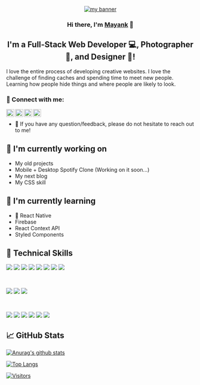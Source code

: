 <p align="center">
  <a href="https://www.yushi.dev/" target="_blank" rel="noreferrer"><img src="https://user-images.githubusercontent.com/75753187/123350185-74ce0900-d528-11eb-848d-d92955dbb944.png" alt="my banner"></a>
</p>

<h3 align="center">
Hi there, I'm <a href="https://www.yushi.dev/" target="_blank" rel="noreferrer">Mayank</a> 👋
</h3>

<h2 align="center">
I'm a Full-Stack Web Developer 💻, Photographer 📸, and Designer 🎨!
</h2> 

I love the entire process of developing creative websites. I love the challenge of finding caches and spending time to meet new people. Learning how people hide things and where people are likely to look.

### 🤝 Connect with me:

<a href="https://www.linkedin.com/in/mayank-raj-ba32a2205/"><img align="left" src="https://raw.githubusercontent.com/yushi1007/yushi1007/main/images/linkedin.svg" alt="Mayank Raj | LinkedIn" width="21px"/></a>
<a href="https://www.instagram.com/shah_mayank__/"><img align="left" src="https://raw.githubusercontent.com/yushi1007/yushi1007/main/images/instagram.svg" alt="Mayank Raj | Instagram" width="21px"/></a>
<a href="https://www.quora.com/profile/Mayank-Raj-344"><img align="left" src="https://external-content.duckduckgo.com/iu/?u=https%3A%2F%2Fimages.vexels.com%2Fmedia%2Fusers%2F3%2F137401%2Fisolated%2Fpreview%2F00300d00be87848b87d820f2664bc7eb-quora-icon-logo-by-vexels.png&f=1&nofb=1&ipt=6ee876b506fe1db79feb18665f120588511d57b84344ac97ea6aa8729cedb2ef&ipo=images" alt="Mayank Raj | Quora" width="21px"/></a>
<a href="https://leetcode.com/leadermayank24/"><img align="left" src="https://leetcode.com/_next/static/images/logo-ff2b712834cf26bf50a5de58ee27bcef.png" alt="Mayank Raj | Leetcode" width="21px"/></a>
</br>
- 💬 If you have any question/feedback, please do not hesitate to reach out to me!

## 🔭 I'm currently working on

- My old projects
- Mobile + Desktop Spotify Clone (Working on it soon...)
- My next blog
- My CSS skill

## 🌱 I'm currently learning

- 📱 React Native
- Firebase
- React Context API
- Styled Components  

## 💼 Technical Skills

![](https://img.shields.io/badge/Code-React-informational?style=flat&logo=react&color=61DAFB)
![](https://img.shields.io/badge/Code-Redux-informational?style=flat&logo=Redux&color=764ABC)
![](https://img.shields.io/badge/Code-JavaScript-informational?style=flat&logo=JavaScript&color=F7DF1E)
![](https://img.shields.io/badge/Code-DSA-informational?style=flat&logo=DSA&color=CC342D)
![](https://img.shields.io/badge/Code-Java-informational?style=flat&logo=Java&color=CC0000)
![](https://img.shields.io/badge/Code-HTML5-informational?style=flat&logo=HTML5&color=E34F26)
![](https://img.shields.io/badge/Code-MongoDB-informational?style=flat&logo=MongoDB&color=336791)
![](https://img.shields.io/badge/Code-SQLite-informational?style=flat&logo=SQLite&color=003B57)

</br>

![](https://img.shields.io/badge/Style-Bootstrap-informational?style=flat&logo=Bootstrap&color=7952B3)
![](https://img.shields.io/badge/Style-CSS3-informational?style=flat&logo=CSS3&color=1572B6)
![](https://img.shields.io/badge/Style-styled--components-informational?style=flat&logo=styled-components&color=DB7093)


</br>

![](https://img.shields.io/badge/Tools-Figma-informational?style=flat&logo=Figma&color=F24E1E)
![](https://img.shields.io/badge/Tools-NPM-informational?style=flat&logo=NPM&color=CB3837)
![](https://img.shields.io/badge/Tools-Heroku-informational?style=flat&logo=Heroku&color=430098)
![](https://img.shields.io/badge/Tools-Netlify-informational?style=flat&logo=netlify&color=00C7B7)
![](https://img.shields.io/badge/Tools-Git-informational?style=flat&logo=Git&color=F05032)
![](https://img.shields.io/badge/Tools-GitHub-informational?style=flat&logo=GitHub&color=181717)

<!-- ## 📝 Latest Blog Posts

- [Deploy Rails API Backend to Heroku and React Frontend to Netlify](https://yushi95.medium.com/deploy-rails-api-backend-to-heroku-and-react-frontend-to-netlify-b515239d5022)
- [Animation Login Popup Form by Using React State Hook and CSS](https://medium.com/geekculture/animation-login-popup-form-by-using-react-state-hook-and-css-7ecf803f1fa9)
- [Checklist ✅ for Rails Application](https://yushi95.medium.com/checklist-for-rails-application-30868cb4f48b)
- [Self and Operator in Ruby](https://blog.usejournal.com/self-in-ruby-5e8a91fa4602) -->

## 📈 GitHub Stats 

[![Anurag's github stats](https://github-readme-stats.vercel.app/api?username=mayankCreation0)](https://github.com/mayankCreation0)

[![Top Langs](https://github-readme-stats.vercel.app/api/top-langs/?username=mayankCreation0&layout=compact)](https://github.com/mayankCreation0)

[![Visitors](https://visitor-badge.glitch.me/badge?page_id=mayankCreation0.mayankCreation0)](https://www.yushi.dev/)